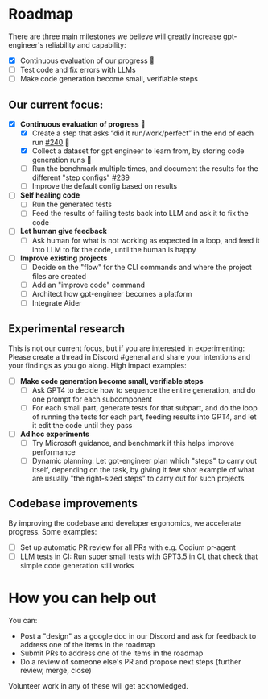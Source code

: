 # Roadmap

There are three main milestones we believe will greatly increase gpt-engineer's reliability and capability:

- [x] Continuous evaluation of our progress 🎉
- [ ] Test code and fix errors with LLMs
- [ ] Make code generation become small, verifiable steps

## Our current focus:

- [x] **Continuous evaluation of progress 🎉**
  - [x] Create a step that asks “did it run/work/perfect” in the end of each run [#240](https://github.com/AntonOsika/gpt-engineer/issues/240) 🎉
  - [x] Collect a dataset for gpt engineer to learn from, by storing code generation runs 🎉
  - [ ] Run the benchmark multiple times, and document the results for the different "step configs" [#239](https://github.com/AntonOsika/gpt-engineer/issues/239)
  - [ ] Improve the default config based on results
- [ ] **Self healing code**
  - [ ] Run the generated tests
  - [ ] Feed the results of failing tests back into LLM and ask it to fix the code
- [ ] **Let human give feedback**
  - [ ] Ask human for what is not working as expected in a loop, and feed it into LLM to fix the code, until the human is happy
- [ ] **Improve existing projects**
  - [ ] Decide on the "flow" for the CLI commands and where the project files are created
  - [ ] Add an "improve code" command
  - [ ] Architect how gpt-engineer becomes a platform
  - [ ] Integrate Aider

## Experimental research

This is not our current focus, but if you are interested in experimenting: Please
create a thread in Discord #general and share your intentions and your findings as you
go along. High impact examples:

- [ ] **Make code generation become small, verifiable steps**
  - [ ] Ask GPT4 to decide how to sequence the entire generation, and do one
        prompt for each subcomponent
  - [ ] For each small part, generate tests for that subpart, and do the loop of running the tests for each part, feeding
        results into GPT4, and let it edit the code until they pass
- [ ] **Ad hoc experiments**
  - [ ] Try Microsoft guidance, and benchmark if this helps improve performance
  - [ ] Dynamic planning: Let gpt-engineer plan which "steps" to carry out itself, depending on the
        task, by giving it few shot example of what are usually "the right-sized steps" to carry
        out for such projects

## Codebase improvements

By improving the codebase and developer ergonomics, we accelerate progress. Some examples:

- [ ] Set up automatic PR review for all PRs with e.g. Codium pr-agent
- [ ] LLM tests in CI: Run super small tests with GPT3.5 in CI, that check that simple code generation still works

# How you can help out

You can:

- Post a "design" as a google doc in our Discord and ask for feedback to address one of the items in the roadmap
- Submit PRs to address one of the items in the roadmap
- Do a review of someone else's PR and propose next steps (further review, merge, close)

Volunteer work in any of these will get acknowledged.
